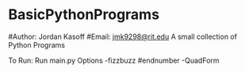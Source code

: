 # BasicPythonPrograms
#Author: Jordan Kasoff
#Email: jmk9298@rit.edu
A small collection of Python Programs


To Run:
Run main.py
Options
-fizzbuzz #endnumber
-QuadForm
